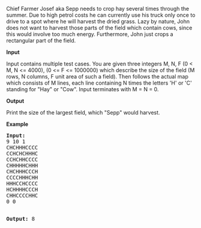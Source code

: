 <p>Chief Farmer Josef aka Sepp needs to crop hay several times through the summer. Due to high petrol costs he can currently use his truck only once to drive to a spot where he will harvest the dried grass. Lazy by nature, John does not want to harvest those parts of the field which contain cows, since this would involve too much energy. Furthermore, John just crops a rectangular part of the field.</p>
<p><strong>Input</strong></p>
<p>Input contains multiple test cases. You are given three integers M, N, F (0 &lt; M, N &lt;= 4000), (0 &lt;= F &lt;= 1000000) which describe the size of the field (M rows, N columns,<span style="white-space: pre;"> </span>F<span style="white-space: pre;"> </span>unit area of such a field).&nbsp;Then follows the actual map which consists of M lines, each line containing<span style="white-space: pre;"> </span>N times the letters 'H' or 'C' standing for "Hay" or "Cow". Input terminates with M = N = 0.</p>
<p><strong>Output</strong></p>
<p>Print the size of the largest field, which "Sepp" would harvest.</p>
<p><strong>Example</strong></p>
<pre><strong>Input:</strong>
9 10 1
CHCHHHCCCC
CCHCHCHHHC
CCHCHHCCCC
CHHHHHCHHH
CHCHHHCCCH
CCCCHHHCHH
HHHCCHCCCC
HCHHHHCCCH
CHHCCCCHHC
0 0

<strong>Output:</strong>
8</pre>